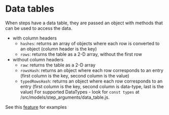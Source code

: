 # Data tables

When steps have a data table, they are passed an object with methods that can be used to access the data.

- with column headers
  - `hashes`: returns an array of objects where each row is converted to an object (column header is the key)
  - `rows`: returns the table as a 2-D array, without the first row
- without column headers
  - `raw`: returns the table as a 2-D array
  - `rowsHash`: returns an object where each row corresponds to an entry (first column is the key, second column is the value)
  - `typedRowsHash`: returns an object where each row corresponds to an entry (first column is the key, second column is data-type, last is the value)
     For supported DataTypes - look for `const types` at /src/models/step_arguments/data_table.js.
  
See this [feature](/features/data_tables.feature) for examples
